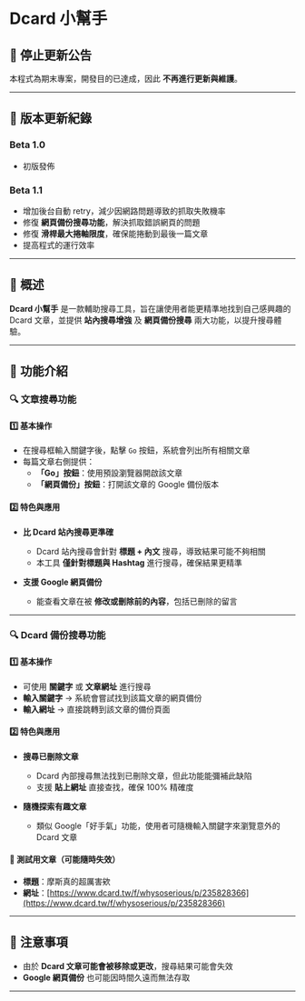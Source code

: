 # Dcard 小幫手

## 📌 停止更新公告
本程式為期末專案，開發目的已達成，因此 **不再進行更新與維護**。

---

## 📌 版本更新紀錄

### Beta 1.0
- 初版發佈

### Beta 1.1
- 增加後台自動 retry，減少因網路問題導致的抓取失敗機率  
- 修復 **網頁備份搜尋功能**，解決抓取錯誤網頁的問題  
- 修復 **滑桿最大捲軸限度**，確保能捲動到最後一篇文章  
- 提高程式的運行效率  

---

## 📌 概述
**Dcard 小幫手** 是一款輔助搜尋工具，旨在讓使用者能更精準地找到自己感興趣的 Dcard 文章，並提供 **站內搜尋增強** 及 **網頁備份搜尋** 兩大功能，以提升搜尋體驗。

---

## 📌 功能介紹

### 🔍 文章搜尋功能
#### 1️⃣ 基本操作
- 在搜尋框輸入關鍵字後，點擊 `Go` 按鈕，系統會列出所有相關文章  
- 每篇文章右側提供：
  - **「Go」按鈕**：使用預設瀏覽器開啟該文章  
  - **「網頁備份」按鈕**：打開該文章的 Google 備份版本  

#### 2️⃣ 特色與應用
- **比 Dcard 站內搜尋更準確**  
  - Dcard 站內搜尋會針對 **標題 + 內文** 搜尋，導致結果可能不夠相關  
  - 本工具 **僅針對標題與 Hashtag** 進行搜尋，確保結果更精準  

- **支援 Google 網頁備份**  
  - 能查看文章在被 **修改或刪除前的內容**，包括已刪除的留言  

---

### 🔍 Dcard 備份搜尋功能
#### 1️⃣ 基本操作
- 可使用 **關鍵字** 或 **文章網址** 進行搜尋  
- **輸入關鍵字** → 系統會嘗試找到該篇文章的網頁備份  
- **輸入網址** → 直接跳轉到該文章的備份頁面  

#### 2️⃣ 特色與應用
- **搜尋已刪除文章**  
  - Dcard 內部搜尋無法找到已刪除文章，但此功能能彌補此缺陷  
  - 支援 **貼上網址** 直接查找，確保 100% 精確度  

- **隨機探索有趣文章**  
  - 類似 Google「好手氣」功能，使用者可隨機輸入關鍵字來瀏覽意外的 Dcard 文章  

#### 📝 測試用文章（可能隨時失效）
- **標題**：摩斯真的超厲害欸  
- **網址**：[https://www.dcard.tw/f/whysoserious/p/235828366](https://www.dcard.tw/f/whysoserious/p/235828366)  

---

## 📌 注意事項
- 由於 **Dcard 文章可能會被移除或更改**，搜尋結果可能會失效  
- **Google 網頁備份** 也可能因時間久遠而無法存取  
---



